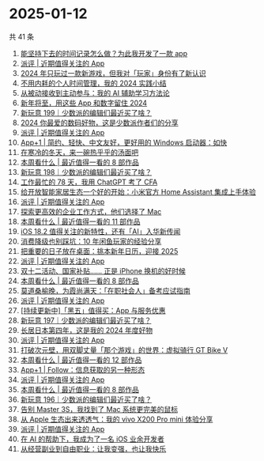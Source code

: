 # 2025-01-12

共 41 条

<!-- BEGIN SSPAI -->
<!-- 最后更新时间 2025-01-12 04:14:38 +0800 -->
1. [能坚持下去的时间记录怎么做？为此我开发了一款 app](https://sspai.com/post/94606)
1. [派评 | 近期值得关注的 App](https://sspai.com/post/95414)
1. [2024 年只玩过一款新游戏，但我对「玩家」身份有了新认识](https://sspai.com/post/95265)
1. [不用内耗的个人时间管理，我的 2024 实践小结](https://sspai.com/post/95280)
1. [从被动接收到主动参与：我的 AI 辅助学习方法论](https://sspai.com/post/95147)
1. [新年将至，用这些 App 和数字留住 2024](https://sspai.com/post/95190)
1. [新玩意 199｜少数派的编辑们最近买了啥？](https://sspai.com/post/95178)
1. [2024 你最爱的数码好物，这是少数派作者们的分享](https://sspai.com/post/95003)
1. [派评 | 近期值得关注的 App](https://sspai.com/post/95088)
1. [App+1 | 简约、轻快、中文友好，更好用的 Windows 启动器：如快](https://sspai.com/post/95005)
1. [在寒冷的冬天，来一碗热乎乎的汤面吧](https://sspai.com/post/94969)
1. [本周看什么 | 最近值得一看的 8 部作品](https://sspai.com/post/95015)
1. [新玩意 198｜少数派的编辑们最近买了啥？](https://sspai.com/post/94985)
1. [工作最忙的 78 天，我用 ChatGPT 考了 CFA](https://sspai.com/post/94340)
1. [给开放智能家居生态一个好的开始：小米官方 Home Assistant 集成上手体验](https://sspai.com/post/94916)
1. [派评 | 近期值得关注的 App](https://sspai.com/post/94903)
1. [探索更高效的企业工作方式，他们选择了 Mac](https://sspai.com/post/94868)
1. [本周看什么 | 最近值得一看的 11 部作品](https://sspai.com/post/94808)
1. [iOS 18.2 值得关注的新特性，还有「AI」入华新传闻](https://sspai.com/post/94448)
1. [消费降级也别踩坑：10 年闲鱼玩家的经验分享](https://sspai.com/post/92179)
1. [把重要的日子放在桌面：挑本新年日历，迎接 2025](https://sspai.com/post/94638)
1. [派评 | 近期值得关注的 App](https://sspai.com/post/94662)
1. [双十二活动、国家补贴…… 正是 iPhone 换机的好时候](https://sspai.com/post/94430)
1. [本周看什么 | 最近值得一看的 8 部作品](https://sspai.com/post/94583)
1. [莫道桑榆晚，为霞尚满天：「在职社会人」备考应试指南](https://sspai.com/post/88053)
1. [派评 | 近期值得关注的 App](https://sspai.com/post/94421)
1. [[持续更新中]「黑五」值得买：App 与服务优惠](https://sspai.com/post/94378)
1. [新玩意 197｜少数派的编辑们最近买了啥？](https://sspai.com/post/94359)
1. [长居日本第四年，这是我的 2024 年度好物](https://sspai.com/post/94227)
1. [派评 | 近期值得关注的 App](https://sspai.com/post/94270)
1. [打破次元壁，用双脚丈量「那个游戏」的世界：虚拟骑行 GT Bike V](https://sspai.com/post/94229)
1. [本周看什么 | 最近值得一看的 12 部作品](https://sspai.com/post/94174)
1. [App+1 | Follow：信息获取的另一种形态](https://sspai.com/post/94104)
1. [派评 | 近期值得关注的 App](https://sspai.com/post/94027)
1. [本周看什么 | 最近值得一看的 8 部作品](https://sspai.com/post/93960)
1. [新玩意 196｜少数派的编辑们最近买了啥？](https://sspai.com/post/93930)
1. [告别 Master 3S，我找到了 Mac 系统更完美的鼠标](https://sspai.com/post/93841)
1. [从 Apple 生态出来透透气：我的 vivo X200 Pro mini 体验分享](https://sspai.com/post/93732)
1. [派评 | 近期值得关注的 App](https://sspai.com/post/93836)
1. [在 AI 的帮助下，我成为了一名 iOS 业余开发者](https://sspai.com/post/91860)
1. [从经营副业到自由职业：让我变强，也让我快乐](https://sspai.com/post/93697)
<!-- END SSPAI -->